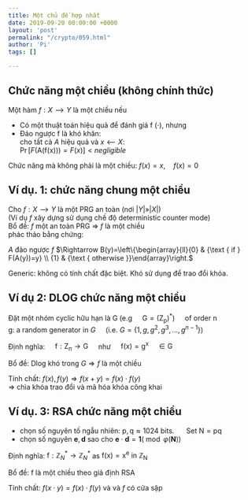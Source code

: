 ```yaml
---
title: Một chủ đề hợp nhất
date: 2019-09-20 00:00:00 +0000
layout: 'post'
permalink: "/crypto/059.html"
author: 'Pi'
tags: []

---
```


## Chức năng một chiều (không chính thức)

Một hàm $f: X ⟶ Y$ là một chiều nếu
- Có một thuật toán hiệu quả để đánh giá f (⋅), nhưng
- Đảo ngược f là khó khăn:<br/>
cho tất cả $A$ hiệu quả và $x ⟵ X$:<br/>
$\operatorname{Pr}[F(\mathrm{A}(\mathrm{f}(\mathrm{x})))=F(x)]< negligible$

Chức năng mà không phải là một chiều: $f(x)=x, \quad f(x)=0$

## Ví dụ. 1: chức năng chung một chiều

Cho $f: X ⟶ Y$ là một PRG an toàn (nơi $| Y | »| X |$)<br/>
(Ví dụ $f$ xây dựng sử dụng chế độ deterministic counter mode)<br/>
Bổ đề: $f$ một an toàn PRG ⇒ $f$ là một chiều<br/>
phác thảo bằng chứng:<br/>

$A$ đảo ngược $f$ $\Rightarrow B(y)=\left\{\begin{array}{ll}{0} & {\text { if } F(A(y))=y} \\ {1} & {\text { otherwise }}\end{array}\right.$

Generic: không có tính chất đặc biệt. Khó sử dụng để trao đổi khóa.

## Ví dụ 2: DLOG chức năng một chiều

Đặt một nhóm cyclic hữu hạn là $\mathrm{G} \left.\text { (e.g } \quad \mathrm{G}=\left(\mathrm{Z}_{\mathrm{p}}\right)^{*}\right) \quad$ of order $\mathrm{n}$<br/>
$\left.\text { g: a random generator in } G \quad \text { (i.e. } G=\left\{1, g, g^{2}, g^{3}, \ldots, g^{n-1}\right\}\right)$

Định nghĩa: $\quad \mathrm{f} : \mathrm{Z}_{\mathrm{n}} \rightarrow \mathrm{G} \quad$ như $\quad \mathrm{f}(\mathrm{x})=\mathrm{g}^{\mathrm{x}} \quad \in \mathrm{G}$

Bổ đề: Dlog khó trong $G ⇒ f$ là một chiều

Tính chất: $f(x), f(y) \Rightarrow f(x+y)=f(x) \cdot f(y)$<br/>
⇒ chìa khóa trao đổi và mã hóa khóa công khai

## Ví dụ. 3: RSA chức năng một chiều

- chọn số nguyên tố ngẫu nhiên: $\mathrm{p}, \mathrm{q} \approx 1024$ bits. $\quad$ Set $\mathrm{N}=\mathrm{pq}$
- chọn số nguyên $\mathbf{e}, \mathbf{d}$ sao cho $\mathbf{e} \cdot \mathbf{d}=\mathbf{1}(\bmod \varphi(\mathbf{N}))$

Định nghĩa: $\mathrm{f} : \mathbb{Z}_{N}^{*} \rightarrow \mathbb{Z}_{N}^{*}$ as $\mathrm{f}(\mathrm{x})=\mathrm{x}^{\mathrm{e}} \text { in } \mathbb{Z}_{\mathrm{N}}$

Bổ đề: f là một chiều theo giả định RSA

Tính chất: $f(x \cdot y)=f(x) \cdot f(y)$ và và $f$ có cửa sập